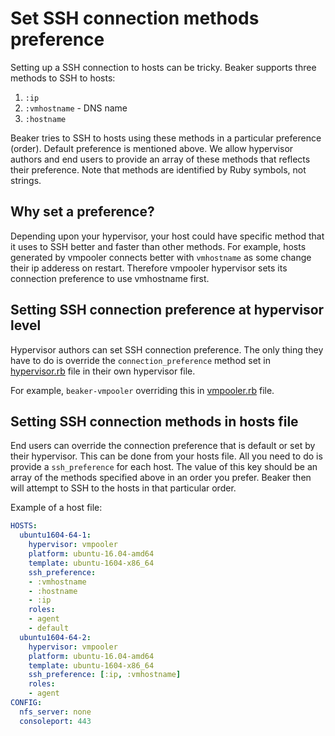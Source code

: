 # Set SSH connection methods preference

Setting up a SSH connection to hosts can be tricky. Beaker supports three methods to SSH to hosts:

1. `:ip`
2. `:vmhostname` - DNS name
3. `:hostname`

Beaker tries to SSH to hosts using these methods in a particular preference (order). Default preference is mentioned above. We allow hypervisor authors and end users to provide an array of these methods that reflects their preference. Note that methods are identified by Ruby symbols, not strings.

## Why set a preference?

Depending upon your hypervisor, your host could have specific method that it uses to SSH better and faster than other methods. For example, hosts generated by vmpooler connects better with `vmhostname` as some change their ip adderess on restart. Therefore vmpooler hypervisor sets its connection preference to use vmhostname first.

## Setting SSH connection preference at hypervisor level

Hypervisor authors can set SSH connection preference. The only thing they have to do is override the `connection_preference` method set in [hypervisor.rb](https://github.com/puppetlabs/beaker/blob/master/lib/beaker/hypervisor.rb) file in their own hypervisor file.

For example, `beaker-vmpooler` overriding this in [vmpooler.rb](https://github.com/puppetlabs/beaker-vmpooler/blob/master/lib/beaker/hypervisor/vmpooler.rb) file.

## Setting SSH connection methods in hosts file

End users can override the connection preference that is default or set by their hypervisor. This can be done from your hosts file. All you need to do is provide a `ssh_preference` for each host. The value of this key should be an array of the methods specified above in an order you prefer. Beaker then will attempt to SSH to the hosts in that particular order.

Example of a host file:

```yaml
HOSTS:
  ubuntu1604-64-1:
    hypervisor: vmpooler
    platform: ubuntu-16.04-amd64
    template: ubuntu-1604-x86_64
    ssh_preference:
    - :vmhostname
    - :hostname
    - :ip
    roles:
    - agent
    - default
  ubuntu1604-64-2:
    hypervisor: vmpooler
    platform: ubuntu-16.04-amd64
    template: ubuntu-1604-x86_64
    ssh_preference: [:ip, :vmhostname]
    roles:
    - agent
CONFIG:
  nfs_server: none
  consoleport: 443
```
